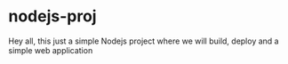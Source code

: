 # nodejs-proj
Hey all, this just a simple Nodejs project where we will build, deploy and a simple web application 

